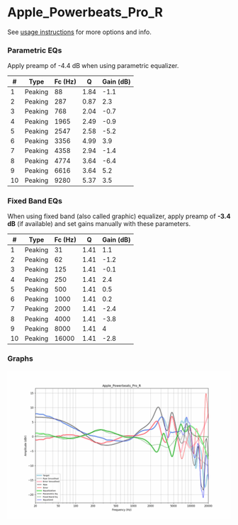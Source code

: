 # Apple_Powerbeats_Pro_R
See [usage instructions](https://github.com/jaakkopasanen/AutoEq#usage) for more options and info.

### Parametric EQs
Apply preamp of -4.4 dB when using parametric equalizer.

|   # | Type    |   Fc (Hz) |    Q |   Gain (dB) |
|-----|---------|-----------|------|-------------|
|   1 | Peaking |        88 | 1.84 |        -1.1 |
|   2 | Peaking |       287 | 0.87 |         2.3 |
|   3 | Peaking |       768 | 2.04 |        -0.7 |
|   4 | Peaking |      1965 | 2.49 |        -0.9 |
|   5 | Peaking |      2547 | 2.58 |        -5.2 |
|   6 | Peaking |      3356 | 4.99 |         3.9 |
|   7 | Peaking |      4358 | 2.94 |        -1.4 |
|   8 | Peaking |      4774 | 3.64 |        -6.4 |
|   9 | Peaking |      6616 | 3.64 |         5.2 |
|  10 | Peaking |      9280 | 5.37 |         3.5 |

### Fixed Band EQs
When using fixed band (also called graphic) equalizer, apply preamp of **-3.4 dB** (if available) and set gains manually with these parameters.

|   # | Type    |   Fc (Hz) |    Q |   Gain (dB) |
|-----|---------|-----------|------|-------------|
|   1 | Peaking |        31 | 1.41 |         1.1 |
|   2 | Peaking |        62 | 1.41 |        -1.2 |
|   3 | Peaking |       125 | 1.41 |        -0.1 |
|   4 | Peaking |       250 | 1.41 |         2.4 |
|   5 | Peaking |       500 | 1.41 |         0.5 |
|   6 | Peaking |      1000 | 1.41 |         0.2 |
|   7 | Peaking |      2000 | 1.41 |        -2.4 |
|   8 | Peaking |      4000 | 1.41 |        -3.8 |
|   9 | Peaking |      8000 | 1.41 |         4   |
|  10 | Peaking |     16000 | 1.41 |        -2.8 |

### Graphs
![](./Apple_Powerbeats_Pro_R.png)
